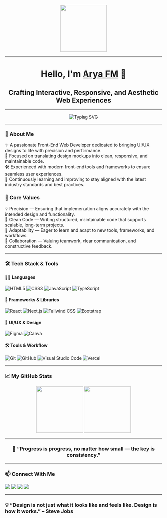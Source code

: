 <div align="center">
  <img height="150" src="https://media.giphy.com/media/M9gbBd9nbDrOTu1Mqx/giphy.gif"  />
</div>

---

<h1 align="center">Hello, I'm <a href="https://github.com/aryafmdev" target="_blank">Arya FM</a> 👋</h1>
<h2 align="center">Crafting Interactive, Responsive, and Aesthetic Web Experiences</h2>

---

<p align="center">
  <img src="https://readme-typing-svg.demolab.com?font=Fira+Code&weight=500&size=26&pause=1000&center=true&vCenter=true&width=800&lines=Front-End+Web+Developer;Transforming+UI%2FUX+Designs+into+Responsive+Websites;Clean+Code+%7C+Modern+Tech+%7C+Consistent+Delivery" alt="Typing SVG" />

---

### 🧩 About Me

✨ A passionate Front-End Web Developer dedicated to bringing UI/UX designs to life with precision and performance.  
🎯 Focused on translating design mockups into clean, responsive, and maintainable code.  
🛠️ Experienced with modern front-end tools and frameworks to ensure seamless user experiences.  
🚀 Continuously learning and improving to stay aligned with the latest industry standards and best practices.

### 🧭 Core Values

💡  Precision — Ensuring that implementation aligns accurately with the intended design and functionality.  
🧼 Clean Code — Writing structured, maintainable code that supports scalable, long-term projects.  
🧠 Adaptability — Eager to learn and adapt to new tools, frameworks, and workflows.  
🤝 Collaboration — Valuing teamwork, clear communication, and constructive feedback.  

---

### 🛠️ Tech Stack & Tools

#### 👨‍💻 Languages
![HTML5](https://img.shields.io/badge/HTML5-E34F26?style=flat&logo=html5&logoColor=white)
![CSS3](https://img.shields.io/badge/CSS3-1572B6?style=flat&logo=css3&logoColor=white)
![JavaScript](https://img.shields.io/badge/JavaScript-F7DF1E?style=flat&logo=javascript&logoColor=black)
![TypeScript](https://img.shields.io/badge/TypeScript-3178C6?style=flat&logo=typescript&logoColor=white)

#### 🚀 Frameworks & Libraries
![React](https://img.shields.io/badge/React-20232A?style=flat&logo=react&logoColor=61DAFB)
![Next.js](https://img.shields.io/badge/Next.js-000000?style=flat&logo=next.js&logoColor=white)
![Tailwind CSS](https://img.shields.io/badge/Tailwind_CSS-38B2AC?style=flat&logo=tailwind-css&logoColor=white)
![Bootstrap](https://img.shields.io/badge/Bootstrap-563D7C?style=flat&logo=bootstrap&logoColor=white)

#### 🎨 UI/UX & Design
![Figma](https://img.shields.io/badge/Figma-F24E1E?style=flat&logo=figma&logoColor=white)
![Canva](https://img.shields.io/badge/Canva-00C4CC?style=flat&logo=canva&logoColor=white)

#### 🛠️ Tools & Workflow
![Git](https://img.shields.io/badge/Git-F05032?style=flat&logo=git&logoColor=white)
![GitHub](https://img.shields.io/badge/GitHub-181717?style=flat&logo=github&logoColor=white)
![Visual Studio Code](https://img.shields.io/badge/VS%20Code-007ACC?style=flat&logo=visual-studio-code&logoColor=white)
![Vercel](https://img.shields.io/badge/Vercel-000000?style=flat&logo=vercel&logoColor=white)

---

### 📈 My GitHub Stats

<p align="center">
  <img src="https://github-readme-stats.vercel.app/api?username=aryafmdev&show_icons=true&theme=transparent&hide_title=true&hide_border=true&hide_rank=true" height="150" />
  <img src="https://github-readme-stats.vercel.app/api/top-langs/?username=aryafmdev&layout=compact&theme=transparent&hide_border=true" height="150" />
</p>

---

<h3 align="center">
💬 “Progress is progress, no matter how small — the key is consistency.”
</h3>

---

### 📫 Connect With Me

<p>
  <a href="mailto:muhammadaryafm@gmail.com"><img src="https://img.shields.io/badge/Email-D14836?style=flat&logo=gmail&logoColor=white"/></a>
  <a href="https://linkedin.com/in/yourlinkedin"><img src="https://img.shields.io/badge/LinkedIn-0077B5?style=flat&logo=linkedin&logoColor=white"/></a>
  <a href="https://twitter.com/yourtwitter"><img src="https://img.shields.io/badge/Twitter-1DA1F2?style=flat&logo=twitter&logoColor=white"/></a>
  <a href="https://yourportfolio.com"><img src="https://img.shields.io/badge/Portfolio-000?style=flat&logo=google-chrome&logoColor=white"/></a>
</p>

---

<h3 align="">
💡 “Design is not just what it looks like and feels like. Design is how it works.” – Steve Jobs
</h3>
